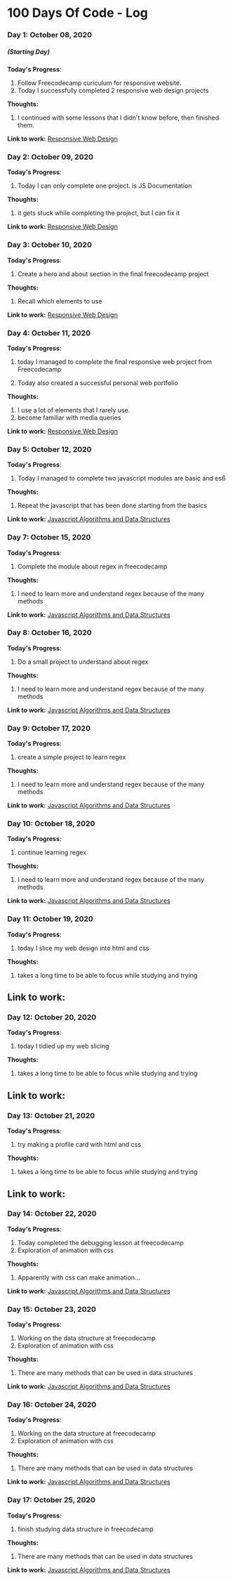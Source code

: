 # 100 Days Of Code - Log

### Day 1: October 08, 2020

##### (Starting Day)

**Today's Progress**:

1. Follow Freecodecamp curiculum for responsive website.
2. Today I successfully completed 2 responsive web design projects

**Thoughts:**

1. I continued with some lessons that I didn't know before, then finished them.

**Link to work:** [Responsive Web Design](https://www.freecodecamp.org/learn/)

### Day 2: October 09, 2020

**Today's Progress**:

1. Today I can only complete one project. is JS Documentation

**Thoughts:**

1. it gets stuck while completing the project, but I can fix it

**Link to work:** [Responsive Web Design](https://www.freecodecamp.org/learn/)

### Day 3: October 10, 2020

**Today's Progress**:

1. Create a hero and about section in the final freecodecamp project

**Thoughts:**

1. Recall which elements to use

**Link to work:** [Responsive Web Design](https://www.freecodecamp.org/learn/)

### Day 4: October 11, 2020

**Today's Progress**:

1. today I managed to complete the final responsive web project from
   Freecodecamp

2. Today also created a successful personal web portfolio

**Thoughts:**

1. I use a lot of elements that I rarely use.
2. become familiar with media queries

**Link to work:** [Responsive Web Design](https://www.freecodecamp.org/learn/)

### Day 5: October 12, 2020

**Today's Progress**:

1. Today I managed to complete two javascript modules are basic and es6

**Thoughts:**

1. Repeat the javascript that has been done starting from the basics

**Link to work:**
[Javascript Algorithms and Data Structures](https://www.freecodecamp.org/learn/)

### Day 7: October 15, 2020

**Today's Progress**:

1. Complete the module about regex in freecodecamp

**Thoughts:**

1. I need to learn more and understand regex because of the many methods

**Link to work:**
[Javascript Algorithms and Data Structures](https://www.freecodecamp.org/learn/)

### Day 8: October 16, 2020

**Today's Progress**:

1. Do a small project to understand about regex

**Thoughts:**

1. I need to learn more and understand regex because of the many methods

**Link to work:**
[Javascript Algorithms and Data Structures](https://www.freecodecamp.org/learn/)

### Day 9: October 17, 2020

**Today's Progress**:

1. create a simple project to learn regex

**Thoughts:**

1. I need to learn more and understand regex because of the many methods

**Link to work:**
[Javascript Algorithms and Data Structures](https://www.freecodecamp.org/learn/)

### Day 10: October 18, 2020

**Today's Progress**:

1. continue learning regex

**Thoughts:**

1. I need to learn more and understand regex because of the many methods

**Link to work:**
[Javascript Algorithms and Data Structures](https://www.freecodecamp.org/learn/)

### Day 11: October 19, 2020

**Today's Progress**:

1. today I slice my web design into html and css

**Thoughts:**

1. takes a long time to be able to focus while studying and trying

## **Link to work:**

### Day 12: October 20, 2020

**Today's Progress**:

1. today I tidied up my web slicing

**Thoughts:**

1. takes a long time to be able to focus while studying and trying

## **Link to work:**

### Day 13: October 21, 2020

**Today's Progress**:

1. try making a profile card with html and css

**Thoughts:**

1. takes a long time to be able to focus while studying and trying

## **Link to work:**

### Day 14: October 22, 2020

**Today's Progress**:

1. Today completed the debugging lesson at freecodecamp
2. Exploration of animation with css

**Thoughts:**

1. Apparently with css can make animation...

**Link to work:**
[Javascript Algorithms and Data Structures](https://www.freecodecamp.org/learn/)

### Day 15: October 23, 2020

**Today's Progress**:

1. Working on the data structure at freecodecamp
2. Exploration of animation with css

**Thoughts:**

1. There are many methods that can be used in data structures

**Link to work:**
[Javascript Algorithms and Data Structures](https://www.freecodecamp.org/learn/)

### Day 16: October 24, 2020

**Today's Progress**:

1. Working on the data structure at freecodecamp
2. Exploration of animation with css

**Thoughts:**

1. There are many methods that can be used in data structures

**Link to work:**
[Javascript Algorithms and Data Structures](https://www.freecodecamp.org/learn/)

### Day 17: October 25, 2020

**Today's Progress**:

1. finish studying data structure in freecodecamp

**Thoughts:**

1. There are many methods that can be used in data structures

**Link to work:**
[Javascript Algorithms and Data Structures](https://www.freecodecamp.org/learn/)

